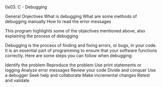 0x03. C - Debugging

General Onjectives
What is debugging
What are some methods of debugging manually
How to read the error messages

This program highlights some of the objectives mentioned above, 
also explaining the process of debugging 

Debugging is the process of finding and fixing errors, or bugs, in your code. 
It is an essential part of programming to ensure that your software functions correctly. 
Here are some steps you can follow when debugging:

Identify the problem
Reproduce the problem
Use print statements or logging
Analyze error messages
Review your code
Divide and conquer
Use a debugger
Seek help and collaborate
Make incremental changes
Retest and validate


